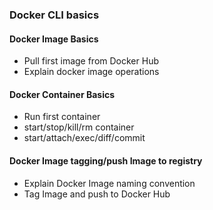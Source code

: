 ### Docker CLI basics

#### Docker Image Basics
* Pull first image from Docker Hub
* Explain docker image operations

#### Docker Container Basics
* Run first container
* start/stop/kill/rm container
* start/attach/exec/diff/commit

#### Docker Image tagging/push Image to registry
* Explain Docker Image naming convention
* Tag Image and push to Docker Hub
